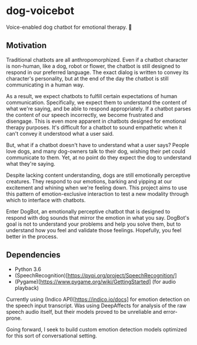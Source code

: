 # dog-voicebot
Voice-enabled dog chatbot for emotional therapy. 🐶

## Motivation
Traditional chatbots are all anthropomorphized. Even if a chatbot character is non-human, like a dog, robot or flower, the chatbot is still designed to respond in our preferred language. The exact dialog is written to convey its character's personality, but at the end of the day the chatbot is still communicating in a human way.

As a result, we expect chatbots to fulfill certain expectations of human communication. Specifically, we expect them to understand the content of what we're saying, and be able to respond appropriately. If a chatbot parses the content of our speech incorrectly, we become frustrated and disengage. This is even more apparent in chatbots designed for emotional therapy purposes. It's difficult for a chatbot to sound empathetic when it can't convey it understood what a user said.

But, what if a chatbot doesn't have to understand what a user says? People love dogs, and many dog-owners talk to their dog, wishing their pet could communicate to them. Yet, at no point do they expect the dog to understand what they're saying.

Despite lacking content understanding, dogs are still emotionally perceptive creatures. They respond to our emotions, barking and yipping at our excitement and whining when we're feeling down. This project aims to use this pattern of emotion-exclusive interaction to test a new modality through which to interface with chatbots.

Enter DogBot, an emotionally perceptive chatbot that is designed to respond with dog sounds that mirror the emotion in what you say. DogBot's goal is not to understand your problems and help you solve them, but to understand how you feel and validate those feelings. Hopefully, you feel better in the process.

## Dependencies
* Python 3.6
* (SpeechRecognition)[https://pypi.org/project/SpeechRecognition/]
* (Pygame)[https://www.pygame.org/wiki/GettingStarted] (for audio playback)

Currently using (Indico API)[https://indico.io/docs] for emotion detection on the speech input transcript. Was using DeepAffects for analysis of the raw speech audio itself, but their models proved to be unreliable and error-prone.

Going forward, I seek to build custom emotion detection models optimized for this sort of conversational setting.
